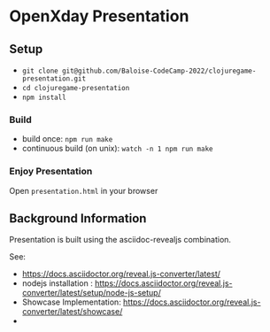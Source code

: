 # OpenXday Presentation

## Setup

- `git clone git@github.com/Baloise-CodeCamp-2022/clojuregame-presentation.git`
- `cd clojuregame-presentation`
- `npm install`
 
### Build
- build once: `npm run make`
- continuous build (on unix): `watch -n 1 npm run make`

### Enjoy Presentation

Open `presentation.html` in your browser

## Background Information
Presentation is built using the asciidoc-revealjs combination.

See:
* https://docs.asciidoctor.org/reveal.js-converter/latest/
* nodejs installation : https://docs.asciidoctor.org/reveal.js-converter/latest/setup/node-js-setup/
* Showcase Implementation: https://docs.asciidoctor.org/reveal.js-converter/latest/showcase/
* 

